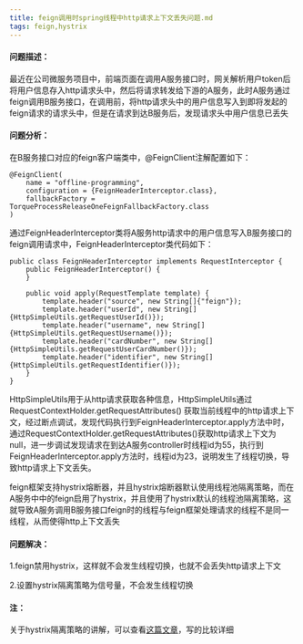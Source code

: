 ```yaml
---
title: feign调用时spring线程中http请求上下文丢失问题.md
tags: feign,hystrix
---
```


#### 问题描述：

最近在公司微服务项目中，前端页面在调用A服务接口时，网关解析用户token后将用户信息存入http请求头中，然后将请求转发给下游的A服务，此时A服务通过feign调用B服务接口，在调用前，将http请求头中的用户信息写入到即将发起的feign请求的请求头中，但是在请求到达B服务后，发现请求头中用户信息已丢失



#### 问题分析：

在B服务接口对应的feign客户端类中，@FeignClient注解配置如下：

```
@FeignClient(
    name = "offline-programming",
    configuration = {FeignHeaderInterceptor.class},
    fallbackFactory = TorqueProcessReleaseOneFeignFallbackFactory.class
)
```

通过FeignHeaderInterceptor类将A服务http请求中的用户信息写入B服务接口的feign调用请求中，FeignHeaderInterceptor类代码如下：

```
public class FeignHeaderInterceptor implements RequestInterceptor {
    public FeignHeaderInterceptor() {
    }

    public void apply(RequestTemplate template) {
        template.header("source", new String[]{"feign"});
        template.header("userId", new String[]{HttpSimpleUtils.getRequestUserId()});
        template.header("username", new String[]{HttpSimpleUtils.getRequestUsername()});
        template.header("cardNumber", new String[]{HttpSimpleUtils.getRequestUserCardNumber()});
        template.header("identifier", new String[]{HttpSimpleUtils.getRequestIdentifier()});
    }
}
```

HttpSimpleUtils用于从http请求获取各种信息，HttpSimpleUtils通过 RequestContextHolder.getRequestAttributes() 获取当前线程中的http请求上下文，经过断点调试，发现代码执行到FeignHeaderInterceptor.apply方法中时，通过RequestContextHolder.getRequestAttributes()获取http请求上下文为null，进一步调试发现请求在到达A服务controller时线程id为55，执行到FeignHeaderInterceptor.apply方法时，线程id为23，说明发生了线程切换，导致http请求上下文丢失。

feign框架支持hystrix熔断器，并且hystrix熔断器默认使用线程池隔离策略，而在A服务中中的feign启用了hystrix，并且使用了hystrix默认的线程池隔离策略，这就导致A服务调用B服务接口feign时的线程与feign框架处理请求的线程不是同一线程，从而使得http上下文丢失



#### 问题解决：

1.feign禁用hystrix，这样就不会发生线程切换，也就不会丢失http请求上下文

2.设置hystrix隔离策略为信号量，不会发生线程切换



#### 注：

关于hystrix隔离策略的讲解，可以查看[这篇文章](https://www.cnblogs.com/duanxz/p/9681470.html)，写的比较详细